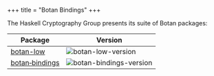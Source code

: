 +++
title = "Botan Bindings"
+++

The Haskell Cryptography Group presents its suite of Botan packages:

| Package                          | Version                  |
|----------------------------------|--------------------------|
| [botan-low][botan-low]           | ![botan-low-version]     |
| [botan‑bindings][botan-bindings] | ![botan-bindings-version]|


[botan-low]: https://github.com/haskell-cryptography/botan/tree/main/botan-low
[botan-low-version]: https://img.shields.io/hackage/v/botan-low.svg

[botan-bindings]: https://github.com/haskell-cryptography/botan/tree/main/botan
[botan-bindings-version]: https://img.shields.io/hackage/v/botan-bindings.svg

